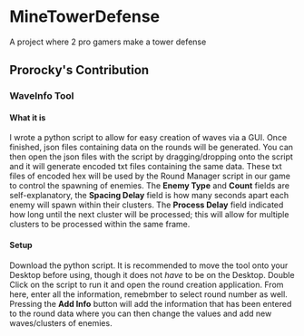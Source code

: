 # MineTowerDefense
A project where 2 pro gamers make a tower defense



## Prorocky's Contribution

### WaveInfo Tool

#### What it is

I wrote a python script to allow for easy creation of waves via a GUI. Once finished, json files containing data on the rounds will be generated. You can then open the json files with the script by dragging/dropping onto the script and it will generate encoded txt files containing the same data. These txt files of encoded hex will be used by the Round Manager script in our game to control the spawning of enemies. The **Enemy Type** and **Count** fields are self-explanatory, the **Spacing Delay** field is how many seconds apart each enemy will spawn within their clusters. The **Process Delay** field indicated how long until the next cluster will be processed; this will allow for multiple clusters to be processed within the same frame.

#### Setup

Download the python script. It is recommended to move the tool onto your Desktop before using, though it does not *have* to be on the Desktop. Double Click on the script to run it and open the round creation application. From here, enter all the information, remebmber to select round number as well. Pressing the **Add Info** button will add the information that has been entered to the round data where you can then change the values and add new waves/clusters of enemies.

